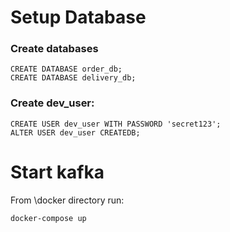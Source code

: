 # Setup Database

### Create databases
```postgresql
CREATE DATABASE order_db;
CREATE DATABASE delivery_db;
```

### Create dev_user:
```postgresql
CREATE USER dev_user WITH PASSWORD 'secret123';
ALTER USER dev_user CREATEDB;
```

# Start kafka
From \docker directory run:
```
docker-compose up
```